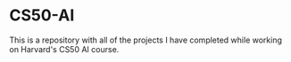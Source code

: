 # CS50-AI
This is a repository with all of the projects I have completed while working on Harvard's CS50 AI course.
